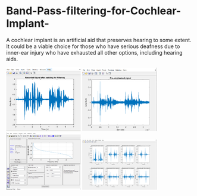 # Band-Pass-filtering-for-Cochlear-Implant-
A cochlear implant is an artificial aid that preserves hearing to some extent. It could be a viable 
choice for those who have serious deafness due to inner-ear injury who have exhausted all other 
options, including hearing aids.

<img SRC="https://github.com/HansamalDharmananda/Band-Pass-filtering-for-Cochlear-Implant-/blob/main/Images/Signal.png" width="200" >
<img SRC="https://github.com/HansamalDharmananda/Band-Pass-filtering-for-Cochlear-Implant-/blob/main/Images/Pre-emphesized.png" width="200" >
<img SRC="https://github.com/HansamalDharmananda/Band-Pass-filtering-for-Cochlear-Implant-/blob/main/Images/1.png" width="200" >
<img SRC="https://github.com/HansamalDharmananda/Band-Pass-filtering-for-Cochlear-Implant-/blob/main/Images/5.png" width="200" >

